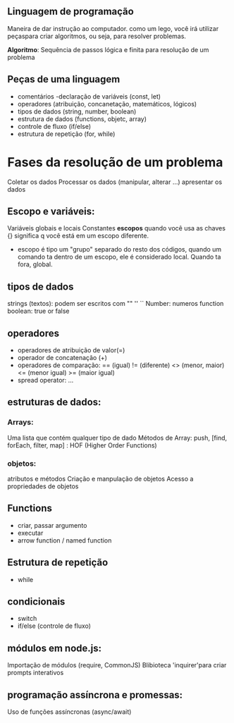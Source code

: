## Linguagem de programação

Maneira de dar instrução ao computador.
como um lego, você irá utilizar peçaspara criar algoritmos, ou seja, para resolver problemas.

**Algoritmo**: Sequência de passos lógica e finita para resolução de um problema

## Peças de uma linguagem

-  comentários
-declaração de variáveis (const, let)
- operadores (atribuição, concanetação, matemáticos, lógicos)
- tipos de dados (string, number, boolean)
- estrutura de dados (functions, objetc, array)
- controle de fluxo (if/else)
- estrutura de repetição (for, while)

# Fases da resolução de um problema

Coletar os dados
Processar os dados (manipular, alterar ...)
apresentar os dados

## Escopo e variáveis:

Variáveis globais e locais
Constantes
**escopos**
quando você usa as chaves {} significa q você está em um escopo diferente.
- escopo é tipo um "grupo" separado do resto dos códigos, quando um comando ta dentro de um escopo, ele é considerado local. Quando ta fora, global.
## tipos de dados
strings (textos): podem ser escritos com "" '' ``
Number: numeros
function
boolean: true or false

## operadores

- operadores de atribuição de valor(=)
-  operador de concatenação (+)
- operadores de comparação: == (igual) != (diferente) <> (menor, maior) <= (menor igual) >= (maior igual)
- spread operator: ...


## estruturas de dados:

### Arrays:

Uma lista que contém qualquer tipo de dado
Métodos de Array: push, [find, forEach, filter, map] : HOF (Higher Order Functions)

### objetos:

atributos e métodos
Criação e manpulação de objetos
Acesso a propriedades de objetos

## Functions

- criar, passar argumento
- executar
- arrow function / named function

## Estrutura de repetição
- while

## condicionais
- switch
- if/else (controle de fluxo)

## módulos em node.js:
Importação de módulos (require, CommonJS)
Blibioteca 'inquirer'para criar prompts interativos

## programação assíncrona e promessas:
Uso de funções assíncronas (async/await)
